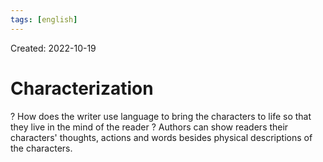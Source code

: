 ```yaml
---
tags: [english] 
---
```

Created: 2022-10-19

# Characterization
?
How does the writer use language to bring the characters to life so that they live in the mind of the reader ? 
Authors can show readers their characters' thoughts, actions and words besides physical descriptions of the characters. 
<!--SR:!2022-11-14,17,250-->